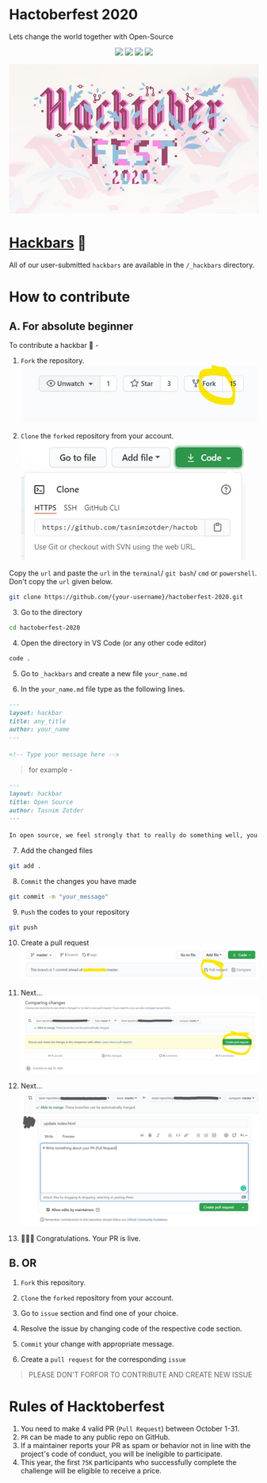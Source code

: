 # Hactoberfest 2020

Lets change the world together with Open-Source

<p align="center">
  <a><img src="https://img.shields.io/github/labels/tasnimzotder/hactoberfest-2020/hacktoberfest?style=flat-square" /></a>
  <a><img src="https://img.shields.io/github/hacktoberfest/2020/tasnimzotder/hactoberfest-2020?style=flat-square" /></a>
  <a><img src="https://img.shields.io/github/issues/tasnimzotder/hactoberfest-2020?style=flat-square" /></a>
  <a><img src="https://img.shields.io/github/issues-pr/tasnimzotder/hactoberfest-2020?style=flat-square" /></a>
</p>


![Hacktoberfest](/assets/hacktoberfest.jpg)

# [Hackbars](https://tasnimzotder.github.io/hactoberfest-2020/hackbars) 🍫

All of our user-submitted `hackbars` are available in the `/_hackbars` directory.


# How to contribute

## A. For absolute beginner

To contribute a hackbar 🍫 - 

1. `Fork` the repository.
![Fork](/assets/fork.jpg)

2. `Clone` the `forked` repository from your account.
![Clone](/assets/clone.jpg)

Copy the `url` and paste the `url` in the `terminal`/ `git bash`/ `cmd` or `powershell`.
Don't copy the `url` given below.

```bash
git clone https://github.com/{your-username}/hactoberfest-2020.git
```

3. Go to the directory
```bash
cd hactoberfest-2020
```

4. Open the directory in VS Code (or any other code editor)
```bash
code .
```

5. Go to `_hackbars` and create a new file `your_name.md`

6. In the `your_name.md` file type as the following lines.
```markdown
---
layout: hackbar
title: any_title
author: your_name
---

<!-- Type your message here -->
```
> for example -

```markdown
---
layout: hackbar
title: Open Source
author: Tasnim Zotder
---

In open source, we feel strongly that to really do something well, you have to get a lot of people involved.
```

7. Add the changed files
```bash
git add .
```

8. `Commit` the changes you have made
```bash
git commit -m "your_message"
```

9. `Push` the codes to your repository
```bash
git push
```

10. Create a pull request
![PR](/assets/PR.jpg)

11. Next...
![PR](/assets/PR_1.jpg)

12. Next...
![PR](/assets/PR_2.jpg)

13. 🎉🎉🎉 Congratulations. Your PR is live.

## B. OR

1. `Fork` this repository.

2. `Clone` the `forked` repository from your account.

3. Go to `issue` section and find one of your choice.

4. Resolve the issue by changing code of the respective code section.

5. `Commit` your change with appropriate message.

6. Create a `pull request` for the corresponding `issue`

> PLEASE DON'T FORFOR TO CONTRIBUTE AND CREATE NEW ISSUE

# Rules of Hacktoberfest

1. You need to make 4 valid PR (`Pull Request`) between October 1-31.
1. `PR` can be made to any public repo on GitHub.
1. If a maintainer reports your PR as spam or behavior not in line with the project's code of conduct, you will be ineligible to participate.
1. This year, the first `75K` participants who successfully complete the challenge will be eligible to receive a price.
